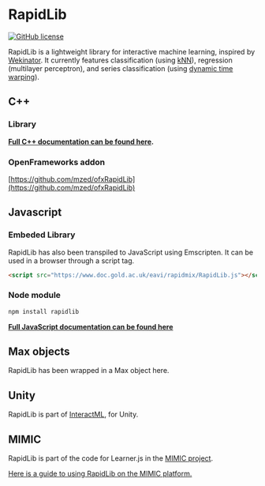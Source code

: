 # RapidLib

[![GitHub license](https://img.shields.io/badge/License-BSD%203--Clause-blue.svg)](https://github.com/mzed/RapidLib/blob/master/LICENSE)

RapidLib is a lightweight library for interactive machine learning, inspired by [Wekinator](http://www.wekinator.org/). It currently features classification (using [kNN](https://en.wikipedia.org/wiki/K-nearest_neighbors_algorithm)), regression (multilayer perceptron), and series classification (using [dynamic time warping](https://en.wikipedia.org/wiki/Dynamic_time_warping)).

## C++

### Library

**[Full C++ documentation can be found here](https://mzed.github.io/RapidLib/doxygen/annotated.html).**

### OpenFrameworks addon

[https://github.com/mzed/ofxRapidLib](https://github.com/mzed/ofxRapidLib)

## Javascript

### Embeded Library

RapidLib has also been transpiled to JavaScript using Emscripten. It can be used in a browser through a script tag.

```html
<script src="https://www.doc.gold.ac.uk/eavi/rapidmix/RapidLib.js"></script>
```

### Node module

```javascript
npm install rapidlib
```

**[Full JavaScript documentation can be found here](https://mzed.github.io/RapidLib/jsdoc/)**

## Max objects

RapidLib has been wrapped in a Max object here.

## Unity

RapidLib is part of [InteractML](http://interactml.com/), for Unity.

## MIMIC

RapidLib is part of the code for Learner.js in the [MIMIC project](https://mimicproject.com/).

[Here is a guide to using RapidLib on the MIMIC platform.](https://mimicproject.com/guides/RAPIDMIX)
